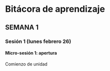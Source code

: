 # Bitácora de aprendizaje


## SEMANA 1

### Sesión 1 (lunes febrero 26)

#### Micro-sesión 1: apertura

Comienzo de unidad
